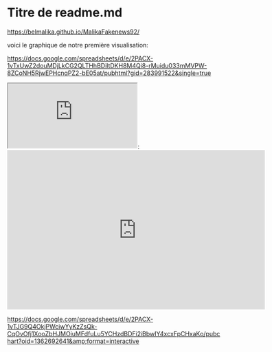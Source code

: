 # Titre de readme.md

https://belmalika.github.io/MalikaFakenews92/

voici le graphique de notre première visualisation: 

https://docs.google.com/spreadsheets/d/e/2PACX-1vTxUwZ2douMDjLkCG2QLTHhBDiltDKH8M4Qi8-rMuidu033mMVPW-8ZCoNH5RjwEPHcnqPZ2-bE05at/pubhtml?gid=283991522&single=true
<iframe src="https://docs.google.com/spreadsheets/d/e/2PACX-1vS2qUDTRAyIFw2A4Ag_oSBokHKMhRjqyUHlU4dstTsOCB9jKPxM9WEvOKkKg2jQLzhJmqMx0n0k5Kyn/pubhtml?widget=true&headers=false"></iframe>: 

<iframe width="600" height="371" seamless frameborder="0" scrolling="no" src="https://docs.google.com/spreadsheets/d/e/2PACX-1vSMXQSAZcTo3jQ56amp-ca-L9N1GqmTgOULR56jRMepVr3Zd8I6l95f2u2kRkf0_4DudMuJbTZDYZ-0/pubchart?oid=1051810006&amp;format=interactive"></iframe>

https://docs.google.com/spreadsheets/d/e/2PACX-1vTJG9Q4OkjPWciwYyKzZsQk-CqOvOfj1XooZbHJMOiuMFdfuLu5YCHzdBDFi2iBbwIY4xcxFpCHxaKo/pubchart?oid=1362692641&amp;format=interactive
